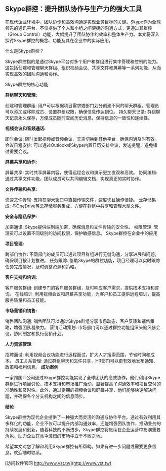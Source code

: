 ## **Skype群控：提升团队协作与生产力的强大工具**

在现代企业环境中，团队协作和高效沟通是实现业务目标的关键。Skype作为全球领先的通讯平台，不仅提供了个人和小组之间便捷的沟通方式，更通过其群控（Group Control）功能，大幅提升了团队协作的效率和整体生产力。本文将深入探讨Skype群控的概念、功能及其在企业中的实际应用。

什么是Skype群控？

Skype群控指的是通过Skype平台对多个用户和群组进行集中管理和控制的能力。这包括创建和管理聊天群组、组织视频会议、共享文件和屏幕等一系列功能，从而实现高效的团队沟通和协作。

Skype群控的核心功能

**群组聊天和管理:**

创建和管理群组: 用户可以根据项目需求或部门划分创建不同的聊天群组。管理员可以添加或移除成员、设置群组权限，确保信息传达到位。
持久聊天记录: 群组聊天记录永久保存，方便成员随时查阅历史消息，保持信息的一致性和连续性。

**视频会议和音频通话:**

即时会议: 随时发起视频或音频会议，无需切换到其他平台，确保沟通及时有效。
会议日程安排: 可以通过Outlook或Skype内置日历安排会议，发送提醒，避免错过重要会议。

**屏幕共享和协作:**

屏幕共享: 实时共享屏幕内容，使得远程会议和演示更加直观和高效。
协同编辑: 通过共享文件功能，团队成员可以共同编辑文档，实现真正的实时协作。

**文件传输和共享:**

快速文件传输: 支持在聊天窗口中直接传输文件，速度快且操作便捷。
云存储集成: 与OneDrive等云存储服务集成，方便在群组中共享和管理大型文件。

**安全与隐私保护:**

加密通讯: Skype提供端到端加密，确保消息和文件传输的安全性。
权限管理: 管理员可以设置不同级别的访问权限，保护敏感信息。
Skype群控在企业中的应用

**项目管理:**

跨部门协作: 不同部门的成员可以通过项目群组进行无缝沟通，分享进展和问题，确保项目按计划推进。
任务跟踪: 借助Skype的群控功能，项目经理可以实时跟踪任务完成情况，及时调整资源和策略。

**客户支持和培训:**

客户服务群组: 创建专门的客户服务群组，及时响应客户需求，提供技术支持和咨询。
在线培训: 利用视频会议和屏幕共享功能，为客户和员工提供远程培训，提高服务质量和员工技能。

**市场营销和销售:**

销售团队沟通: 销售团队可以通过Skype群组分享市场动态、客户反馈和销售策略，增强团队凝聚力。
营销活动策划: 市场部门可以通过群控功能组织头脑风暴会议，协同制定和执行营销计划。

**人力资源管理:**

招聘面试: 利用视频会议功能进行远程面试，扩大人才搜索范围，节省时间和成本。
员工关系管理: 通过群组聊天和文件共享，HR部门可以更有效地发布通知、政策和福利信息。
**成功案例**

一家跨国IT公司通过Skype群控功能实现了全球团队的高效协作。他们利用Skype群组进行项目讨论、技术支持和市场推广活动，显著提高了沟通效率和项目交付的准确性和及时性。此外，通过定期的视频会议和屏幕共享，他们能够快速解决问题，并确保各个分支机构之间的信息同步。

**结论**

Skype群控为现代企业提供了一种强大而灵活的沟通与协作平台。通过有效利用其多样化的功能，企业不仅可以提升内部沟通效率，还能增强团队协作，推动业务的持续发展和创新。随着科技的不断进步，Skype群控将继续在企业运营中扮演重要角色，助力企业在竞争激烈的市场中立于不败之地。

希望本文对您了解和利用Skype群控有所帮助。如果有进一步问题或需要更多信息，欢迎随时联系。


[访问软件官网 http://www.vst.tw](http://www.vst.tw)
